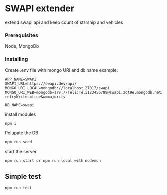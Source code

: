 # SWAPI extender

extend swapi api and keep count of starship and vehicles

### Prerequisites

Node, MongoDb

### Installing

Create .env file with mongo URI and db name example:

```
APP_NAME=SWAPI
SWAPI_URL=https://swapi.dev/api/
MONGO_URI_LOCAL=mongodb://localhost:27017/swapi
MONGO_URI_WEB=mongodb+srv://Teli:Teli123456789@swapi.zqt9e.mongodb.net/swapi?retryWrites=true&w=majority

DB_NAME=swapi

```

install modules

```bash
npm i
```

Polupate the DB

```bash
npm run seed
```

start the server

```bash
npm run start or npm run local with nodemon
```

## Simple test

```bash
npm run test
```
